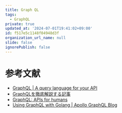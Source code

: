 ```yaml
---
title: Graph QL
tags:
  - GraphQL
private: true
updated_at: '2024-07-01T19:41:02+09:00'
id: f517e5c1148f04948d3f
organization_url_name: null
slide: false
ignorePublish: false
---
```


# 参考文献

* [GraphQL | A query language for your API](https://graphql.org/)
* [GraphQLを徹底解説する記事](https://zenn.dev/nameless_sn/articles/graphql_tutorial)
* [GraphQL: APIs for humans](https://graphql.com/)
* [Using GraphQL with Golang | Apollo GraphQL Blog](https://www.apollographql.com/blog/using-graphql-with-golang)
